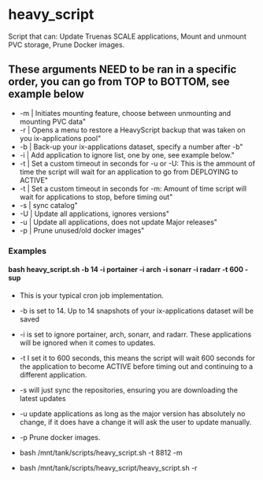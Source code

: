 # heavy_script
Script that can: Update Truenas SCALE applications, Mount and unmount PVC storage, Prune Docker images.


## These arguments NEED to be ran in a specific order, you can go from TOP to BOTTOM, see example below
- -m | Initiates mounting feature, choose between unmounting and mounting PVC data"
- -r | Opens a menu to restore a HeavyScript backup that was taken on you ix-applications pool"
- -b | Back-up your ix-applications dataset, specify a number after -b"
- -i | Add application to ignore list, one by one, see example below."
- -t | Set a custom timeout in seconds for -u or -U: This is the ammount of time the script will wait for an application to go from DEPLOYING to ACTIVE"
- -t | Set a custom timeout in seconds for -m: Amount of time script will wait for applications to stop, before timing out"
- -s | sync catalog"
- -U | Update all applications, ignores versions"
- -u | Update all applications, does not update Major releases"
- -p | Prune unused/old docker images"


### Examples
#### bash heavy_script.sh -b 14 -i portainer -i arch -i sonarr -i radarr -t 600 -sup
- This is your typical cron job implementation. 
- -b is set to 14. Up to 14 snapshots of your ix-applications dataset will be saved
- -i is set to ignore portainer, arch, sonarr, and radarr. These applications will be ignored when it comes to updates.
- -t I set it to 600 seconds, this means the script will wait 600 seconds for the application to become ACTIVE before timing out and continuing to a different application. 
- -s will just sync the repositories, ensuring you are downloading the latest updates
- -u update applications as long as the major version has absolutely no change, if it does have a change it will ask the user to update manually.
- -p Prune docker images.

- bash /mnt/tank/scripts/heavy_script.sh -t 8812 -m
- bash /mnt/tank/scripts/heavy_script/heavy_script.sh -r
